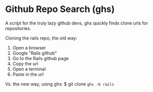 Github Repo Search (ghs)
========================

A script for the truly lazy github devs, ghs quickly finds clone urls for repositories.

Cloning the rails repo, the old way:

1. Open a browser
2. Google "Rails github"
3. Go to the Rails github page
4. Copy the url
5. Open a terminal
6. Paste in the url

Vs. the new way, using ghs:
	$ git clone `ghs -b rails`

